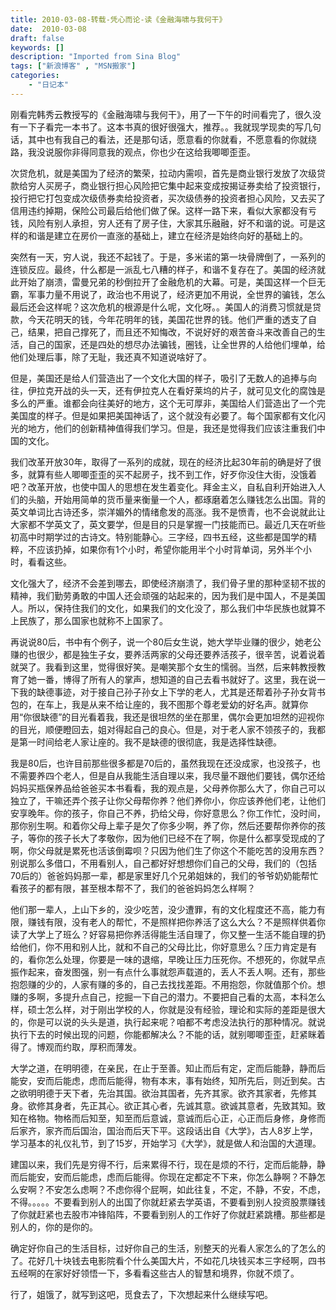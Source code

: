 ```yaml
---
title: 2010-03-08-转载-凭心而论-读《金融海啸与我何干》
date:  2010-03-08
draft: false
keywords: []
description: "Imported from Sina Blog"
tags: ["新浪博客" , "MSN搬家"]
categories: 
    - "日记本"
---
```

刚看完韩秀云教授写的《金融海啸与我何干》，用了一下午的时间看完了，很久没有一下子看完一本书了。这本书真的很好很强大，推荐。。我就现学现卖的写几句话，其中也有我自己的看法，还是那句话，愿意看的你就看，不愿意看的你就绕路，我没说服你非得同意我的观点，你也少在这给我唧唧歪歪。

次贷危机，就是美国为了经济的繁荣，拉动内需呗，首先是商业银行发放了次级贷款给穷人买房子，商业银行担心风险把它集中起来变成按揭证券卖给了投资银行，投行把它打包变成次级债券卖给投资者，买次级债券的投资者担心风险，又去买了信用违约掉期，保险公司最后给他们做了保。这样一路下来，看似大家都没有亏钱，风险有别人承担，穷人还有了房子住，大家其乐融融，好不和谐的说。可是这样的和谐是建立在房价一直涨的基础上，建立在经济是始终向好的基础上的。


突然有一天，穷人说，我还不起钱了。于是，多米诺的第一块骨牌倒了，一系列的连锁反应。最终，什么都是一派乱七八糟的样子，和谐不复存在了。美国的经济就此开始了崩溃，雷曼兄弟的秒倒拉开了金融危机的大幕。可是，美国这样一个巨无霸，军事力量不用说了，政治也不用说了，经济更加不用说，全世界的骗钱，怎么最后还会这样呢？这次危机的根源是什么呢，文化呀。。美国人的消费习惯就是贷款，今天花明天的钱，今年花明年的钱，美国花世界的钱。他们严重的透支了自己，结果，把自己撑死了，而且还不知悔改，不说好好的艰苦奋斗来改善自己的生活，自己的国家，还是四处的想尽办法骗钱，圈钱，让全世界的人给他们埋单，给他们处理后事，除了无耻，我还真不知道说啥好了。

但是，美国还是给人们营造出了一个文化大国的样子，吸引了无数人的追捧与向往，伊拉克开战的头一天，还有伊拉克人在看好莱坞的片子，就可见文化的腐蚀是多么的严重。谁都会向往美好的地方，这个无可厚非，美国给人们营造出了一个完美国度的样子。但是如果把美国神话了，这个就没有必要了。每个国家都有文化闪光的地方，他们的创新精神值得我们学习。但是，我还是觉得我们应该注重我们中国的文化。


我们改革开放30年，取得了一系列的成就，现在的经济比起30年前的确是好了很多，就算有些人唧唧歪歪的买不起房子，找不到工作，好歹你没住大街，没饿着吧？改革开放，也使中国人的思想在发生着变化。拜金主义，自私自利开始进入人们的头脑，开始用简单的货币量来衡量一个人，都琢磨着怎么赚钱怎么出国。背的英文单词比古诗还多，崇洋媚外的情绪愈发的高涨。我不是愤青，也不会说就此让大家都不学英文了，英文要学，但是目的只是掌握一门技能而已。最近几天在听些初高中时期学过的古诗文。特别能静心。三字经，四书五经，这些都是国学的精粹，不应该扔掉，如果你有1个小时，希望你能用半个小时背单词，另外半个小时，看看这些。

文化强大了，经济不会差到哪去，即使经济崩溃了，我们骨子里的那种坚韧不拔的精神，我们勤劳勇敢的中国人还会顽强的站起来的，因为我们是中国人，不是美国人。所以，保持住我们的文化，如果我们的文化没了，那么我们中华民族也就算不上民族了，那么国家也就称不上国家了。

再说说80后，书中有个例子，说一个80后女生说，她大学毕业赚的很少，她老公赚的也很少，都是独生子女，要养活两家的父母还要养活孩子，很辛苦，说着说着就哭了。我看到这里，觉得很好笑。是嘲笑那个女生的懦弱。当然，后来韩教授教育了她一番，博得了所有人的掌声，想知道的自己去看书就好了。这里，我在说一下我的缺德事迹，对于接自己孙子孙女上下学的老人，尤其是还帮着孙子孙女背书包的，在车上，我是从来不给让座的，我不图那个尊老爱幼的好名声。就算你用“你很缺德”的目光看着我，我还是很坦然的坐在那里，偶尔会更加坦然的迎视你的目光，顺便瞪回去，姐对得起自己的良心。但是，对于老人家不领孩子的，我都是第一时间给老人家让座的。我不是缺德的很彻底，我是选择性缺德。
  
  
我是80后，也许目前那些很多都是70后的，虽然我现在还没成家，也没孩子，也不需要养四个老人，但是自从我能生活自理以来，我尽量不跟他们要钱，偶尔还给妈妈买瓶保养品给爸爸买本书看看，我的观点是，父母养你那么大了，你自己可以独立了，干嘛还弄个孩子让你父母帮你养？他们养你小，你应该养他们老，让他们安享晚年。你的孩子，你自己不养，扔给父母，你好意思么？你工作忙，没时间，那你别生啊。和着你父母上辈子是欠了你多少啊，养了你，然后还要帮你养你的孩子，等你的孩子长大了孝敬你，因为他们已经不在了啊，你是什么都享受现成的了啊，你父母就是累死也活该倒霉呗？只因为他们生了你这个不能吃苦的没用东西？别说那么多借口，不用看别人，自己都好好想想你们自己的父母，我们的（包括70后的）爸爸妈妈那一辈，都是家里好几个兄弟姐妹的，我们的爷爷奶奶能帮忙看孩子的都有限，甚至根本帮不了，我们的爸爸妈妈怎么样啊？


他们那一辈人，上山下乡的，没少吃苦，没少遭罪，有的文化程度还不高，能力有限，赚钱有限，没有老人的帮忙，不是照样把你养活了这么大么？不是照样供着你读了大学上了班么？好容易把你养活得能生活自理了，你又整一生活不能自理的扔给他们，你不用和别人比，就和不自己的父母比比，你好意思么？压力肯定是有的，看你怎么处理，你要是一味的退缩，早晚让压力压死你。不想死的，你就早点振作起来，奋发图强，别一有点什么事就怨声载道的，丢人不丢人啊。还有，那些抱怨赚的少的，人家有赚的多的，自己去找找差距。不用抱怨，你就值那个价。想赚的多啊，多提升点自己，挖掘一下自己的潜力。不要把自己看的太高，本科怎么样，硕士怎么样，对于刚出学校的人，你就是没有经验，理论和实际的差距是很大的，你是可以说的头头是道，执行起来呢？咱都不考虑没法执行的那种情况。就说执行下去的时候出现的问题，你能都解决么？不能的话，就别唧唧歪歪，赶紧眯着得了。博观而约取，厚积而薄发。

大学之道，在明明德，在亲民，在止于至善。知止而后有定，定而后能静，静而后能安，安而后能虑，虑而后能得，物有本末，事有始终，知所先后，则近到矣。古之欲明明德于天下者，先治其国。欲治其国者，先齐其家。欲齐其家者，先修其身。欲修其身者，先正其心。欲正其心者，先诚其意。欲诚其意者，先致其知。致知在格物。物格而后知至，知至而后意诚，意诚而后心正，心正而后身修，身修而后家齐，家齐而后国治，国治而后天下平。这段话出自《大学》，古人8岁上学，学习基本的礼仪礼节，到了15岁，开始学习《大学》，就是做人和治国的大道理。


建国以来，我们先是穷得不行，后来累得不行，现在是烦的不行，定而后能静，静而后能安，安而后能虑，虑而后能得。你现在定都定不下来，你怎么静啊？不静怎么安啊？不安怎么虑啊？不虑你得个屁啊，如此往复，不定，不静，不安，不虑，不得。。。。。不要看到别人的出国了你就赶紧去学英语，不要看到别人投资股票赚钱了你就赶紧也去股市冲锋陷阵，不要看到别人的工作好了你就赶紧跳槽。那些都是别人的，你的是你的。

确定好你自己的生活目标，过好你自己的生活，别整天的光看人家怎么的了怎么的了。花好几十块钱去电影院看个什么美国大片，不如花几块钱买本三字经啊，四书五经啊的在家好好领悟一下，多看看这些古人的智慧和境界，你就不烦了。

行了，姐饿了，就写到这吧，觅食去了，下次想起来什么继续写吧。